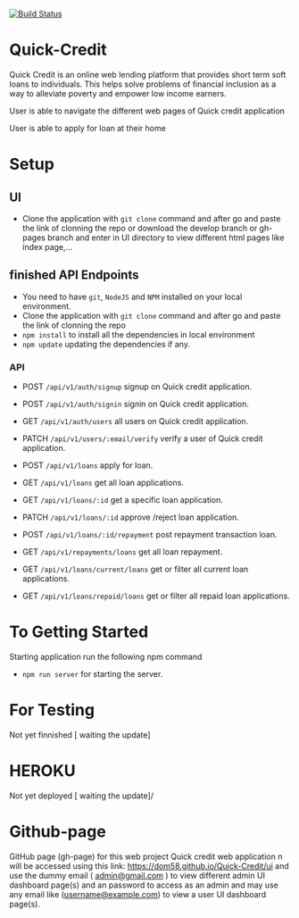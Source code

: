 [![Build Status](https://travis-ci.com/Dom58/Quick-Credit.svg?branch=develop)](https://travis-ci.com/Dom58/Quick-Credit)

# Quick-Credit
Quick Credit is an online web lending platform that provides short term soft loans to individuals. This helps solve problems of financial inclusion as a way to alleviate poverty and empower low income earners.

<p> User is able to navigate the different web pages of Quick credit application </p>
<p> User is able to apply for loan at their home </p>

# Setup
## UI
* Clone the application with `git clone` command and after go and paste the link of clonning the repo or download the develop branch or gh-pages branch and enter in UI directory to view different html pages like index page,...

## finished API Endpoints
- You need to have `git`, `NodeJS` and `NPM` installed on your local environment.
- Clone the application with `git clone` command and after go and paste the link of clonning the repo
- `npm install` to install all the dependencies in local environment
- `npm update` updating the dependencies if any.
### API
* POST `/api/v1/auth/signup` signup on Quick credit application.
* POST `/api/v1/auth/signin` signin on Quick credit application.
* GET `/api/v1/auth/users` all users on Quick credit application.
* PATCH `/api/v1/users/:email/verify` verify a user of Quick credit application.

* POST `/api/v1/loans` apply for loan.
* GET `/api/v1/loans` get all loan applications.
* GET `/api/v1/loans/:id` get a specific loan application.
* PATCH `/api/v1/loans/:id` approve /reject loan application.
* POST `/api/v1/loans/:id/repayment` post repayment transaction loan.

* GET `/api/v1/repayments/loans` get all loan repayment.
* GET `/api/v1/loans/current/loans` get or filter all current loan applications.
* GET `/api/v1/loans/repaid/loans` get or filter all repaid loan applications.

# To Getting Started
Starting application run the following npm command
* `npm run server` for starting the server.
# For Testing
Not yet finnished [ waiting the update]

# HEROKU 
Not yet deployed [ waiting the update]/

# Github-page
GitHub page (gh-page) for this web project Quick credit web application n will be accessed using this link: https://dom58.github.io/Quick-Credit/ui
and use the dummy  email ( admin@gmail.com ) to view different admin UI dashboard page(s) and an password to access as an admin and may use any email like (username@example.com) to view a user UI dashboard page(s).

